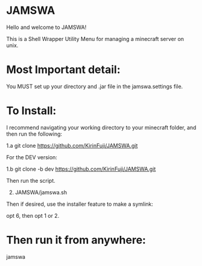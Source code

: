 # JAMSWA

Hello and welcome to JAMSWA!

This is a Shell Wrapper Utility Menu for managing a minecraft server on unix.


# Most Important detail:

You MUST set up your directory and .jar file in the jamswa.settings file.


# To Install:

I recommend navigating your working directory to your minecraft folder, and then run the following:

1.a git clone https://github.com/KirinFuji/JAMSWA.git

For the DEV version:

1.b git clone -b dev https://github.com/KirinFuji/JAMSWA.git

Then run the script.

2. JAMSWA/jamswa.sh

Then if desired, use the installer feature to make a symlink:

opt 6, then opt 1 or 2.

# Then run it from anywhere:

jamswa
